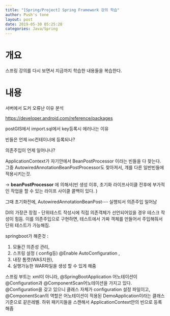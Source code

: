 ```yaml
---
title: "[Spring/Project] Spring Framework 강의 학습"
author: Push's tone
layout: post
date: 2019-05-30 05:25:28
categories: Java/Spring
---
```




# 개요

스프링 강의를 다시 보면서 지금까지 학습한 내용들을 복습한다.



# 내용



서버에서 도커 오류난 이유 분석

<https://developer.android.com/reference/packages>

postGIS에서 import.sql에서 key등록시 에러나는 이유

빈들은 언제 ioc컨테이너에 등록되나?

 

의존주입이 언제 일어나나?

ApplicationContext가 자기안에서 BeanPostProcessor 이라는 빈들을 다 찾는다. 그중 AutowiredAnnotationBeanPostProcessor도 찾아져서, 걔를 다른 일반빈들에 적용시키는것.

-> **beanPostProcessor** 에 의해서(빈 생성 이후, 초기화 라이프사이클 전후에 부가적인 작업을 할 수 있는 라이프 사이클 콜백이 있다. )

그때 초기화전에, AutowiredAnnotationBeanPost--- 실행되서 의존주입 일어남

DI의 가장큰 장점 - 단위테스트 작성시에 직접 의존객체가 선언되어있을 경우 테스크 작성이 힘듬. 이를 의존주입으로 구현하면, 테스트에서 가짜 객체를 만들어서 주입해줘서 단위 테스트가 가능해짐.

springboot가 해준것  : 

1. 모듈간 의존성 관리, 
2. 스프링 설정 ( config등) @Enable AutoConfiguration , 
3. 내장 톰캣(WAS지원), 
4. 실행가능한 WAR파일을 생성 할 수 있게 해줌

스프링 부트는 xml이 아니라, @SpringBootApplication 어노테이션이 @Configuration과  @ComponentScan어노테이션을 가지고 있다. @Configuration을 갖고 있으니 클래스 자체가 configuration 설정 파일이고, @ComponentScan의 역할은 어노테이션이 적용된 DemoApplication이라는 클래스 기준으로 같은레벨. 하위 패키지들을 스캔해서 ApplicationContext안의 빈으로 등록해줌